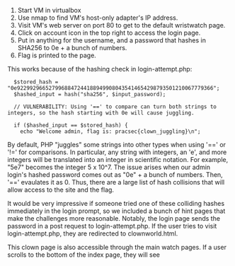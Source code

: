 1. Start VM in virtualbox
2. Use nmap to find VM's host-only adapter's IP address.
3. Visit VM's web server on port 80 to get to the default wristwatch page.
4. Click on account icon in the top right to access the login page.
5. Put in anything for the username, and a password that hashes in SHA256 to 0e + a bunch of numbers.
6. Flag is printed to the page.

This works because of the hashing check in login-attempt.php:
```
  $stored_hash = "0e92299296652799688472441889499080435414654298793501210067779366";
  $hashed_input = hash("sha256", $input_password);

  // VULNERABILITY: Using '==' to compare can turn both strings to integers, so the hash starting with 0e will cause juggling.

  if ($hashed_input == $stored_hash) {
    echo "Welcome admin, flag is: pracsec{clown_juggling}\n";
```

By default, PHP "juggles" some strings into other types when using '==' or '!=' for comparisons. In particular, any string with integers, an 'e', and more integers will be translated into an integer in scientific notation. For example, "5e7" becomes the integer 5 x 10^7. The issue arises when our admin login's hashed password comes out as "0e" + a bunch of numbers. Then, '==' evaulates it as 0. Thus, there are a large list of hash collisions that will allow access to the site and the flag.

It would be very impressive if someone tried one of these colliding hashes immediately in the login prompt, so we included a bunch of hint pages that make the challenges more reasonable. 
Notably, the login page sends the password in a post request to login-attempt.php. If the user tries to visit login-attempt.php, they are redirected to clownworld.html.

This clown page is also accessible through the main watch pages. If a user scrolls to the bottom of the index page, they will see 
